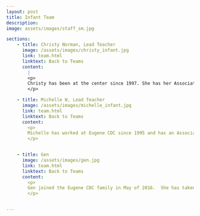 ```yaml
---
layout: post
title: Infant Team
description: 
image: assets/images/staff_sm.jpg

sections:
    - title: Christy Norman, Lead Teacher
      image: /assets/images/christy_infant.jpg
      link: team.html
      linktext: Back to Teams
      content:
        |
        <p>
        Christy has been at the center since 1997. She has her Associates of Arts Degree in Early Childhood Education from Lane Community College.﻿ In her spare time, Christy enjoys reading, cooking, going to the coast, and spending time with her husband and three wonderful boys, Rylan, Kellen, and Braydan and their daughter Kayleen.
        </p>

    - title: Michelle W, Lead Teacher
      image: /assets/images/michelle_infant.jpg
      link: team.html
      linktext: Back to Teams
      content:
        <p>
        Michelle has worked at Eugene CDC since 1995 and has an Associates of Arts Degree in Early Childhood Education from Lane Community College﻿. She is married to her wonderful husband David and has a son, Tyler, who loves all sports. Her favorite activities are bowling and shopping.
        </p>


    - title: Gen
      image: /assets/images/gen.jpg
      link: team.html
      linktext: Back to Teams
      content:
        <p>
        Gen joined the Eugene CDC family in May of 2016.  She has taken some university classes in Early Childhood Education and enjoys participating in Community-based training workshops.  She likes to walk along the River Trail, ride her bike, hike on Skinner's Butte and especially likes to spend time with her family.  She adores musicals.
        </p>


---
```

